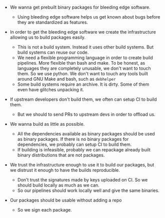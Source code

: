 * We wanna get prebuilt binary packages for bleeding edge software.
    * Using bleeding edge software helps us get known about bugs before they are standardized as features.

* In order to get the bleeding edge software we create the infrastructure allowing us to build packages easily.
    * This is not a build system. Instead it uses other build systems. But build systems can reuse our code.
    * We need a flexible programming language in order to create build pipelines. More flexible than bash and make. To be honest, as languages they are completely unusable, we don't want to touch them. So we use python. We don't want to touch any tools built around GNU Make and bash, such as `debhelper`
    * Some build systems require an archive. It is dirty. Some of them even have glitches unpacking it.

* If upstream developers don't build them, we often can setup CI to build them.
    * But we should to send PRs to upstream devs in order to offload us.

* We wanna build as little as possible.
    * All the dependencies available as binary packages should be used as binary packages. If there is no binary packages for dependencies, we probably can setup CI to build them.
    * If building is infeasible, probably we can repackage already built binary distributions that are not packages.

* We trust the infrastructure enough to use it to build our packages, but we distrust it enough to have the builds reproducible.
    * Don't trust the signatures made by keys uploaded on CI. So we should build locally as much as we can.
    * So our pipelines should work locally well and give the same binaries.

* Our packages should be usable without adding a repo
    * So we sign each package.
